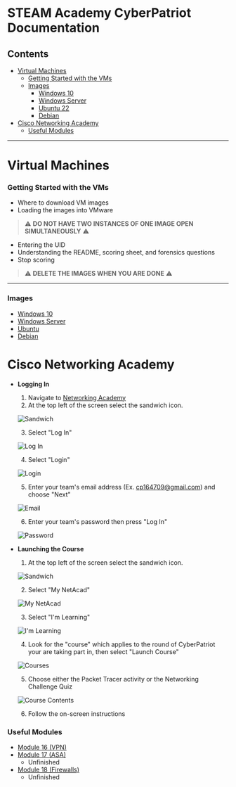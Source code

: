 # STEAM Academy CyberPatriot Documentation

## Contents

- [Virtual Machines](#virtual-machines)
	- [Getting Started with the VMs](#getting-started-with-the-vms)
  - [Images](#images)
	  - [Windows 10](Windows_10.md)
	  - [Windows Server](Server.md)
	  - [Ubuntu 22](Ubuntu.md)
	  - [Debian](Debian.md)
- [Cisco Networking Academy](#cisco-networking-academy)
  - [Useful Modules](#useful-modules)

---

# Virtual Machines

### Getting Started with the VMs

- Where to download VM images
- Loading the images into VMware
   
>:warning: **DO NOT HAVE TWO INSTANCES OF ONE IMAGE OPEN SIMULTANEOUSLY** :warning:

- Entering the UID
- Understanding the README, scoring sheet, and forensics questions
- Stop scoring

>:warning: **DELETE THE IMAGES WHEN YOU ARE DONE** :warning:

---

### Images

- [Windows 10](Windows_10.md)
- [Windows Server](Server.md)
- [Ubuntu](Ubuntu.md)
- [Debian](Debian.md)


# Cisco Networking Academy

- **Logging In**

	1. Navigate to [Networking Academy](www.netacad.com)
	2. At the top left of the screen select the sandwich icon.

	![Sandwich](images/pt/sandwich.png "Sandwich Icon")

	3. Select "Log In"
      
	![Log In](images/pt/log_in.png "Log In")

	4. Select "Login"
 
	![Login](images/pt/login.png "Login")

	5. Enter your team's email address (Ex. cp164709@gmail.com) and choose "Next"

	![Email](images/pt/email.png "Enter your email")

	6. Enter your team's password then press "Log In"
				
	![Password](images/pt/password.png)

- **Launching the Course**

	1. At the top left of the screen select the sandwich icon.

	![Sandwich](images/pt/sandwich.png "Sandwich Icon")

	2. Select "My NetAcad"

	![My NetAcad](images/pt/my-netacad.png "My NetAcad")

	3. Select "I'm Learning"

	![I'm Learning](images/pt/im-learning.png "I'm Learning")

	4. Look for the "course" which applies to the round of CyberPatriot your are
      taking part in, then select "Launch Course"

	![Courses](images/pt/course.png "Courses")

	5. Choose either the Packet Tracer activity or the Networking Challenge Quiz

	![Course Contents](images/pt/course-content.png "Course Contents")

	6. Follow the on-screen instructions

### Useful Modules

- [Module 16 \(VPN\)](Packet_Tracer/Module16.md)
- [Module 17 \(ASA\)](Packet_Tracer/Module17.md)
	- Unfinished
- [Module 18 \(Firewalls\)](Packet_Tracer/Module18.md)
	- Unfinished


